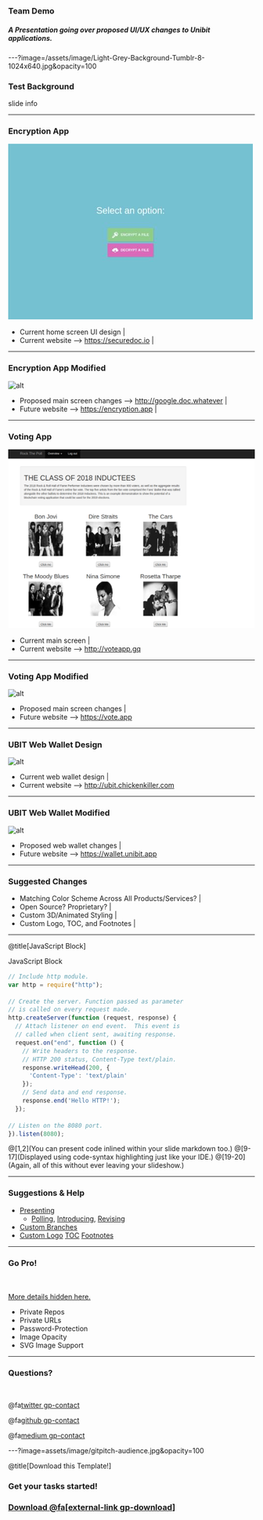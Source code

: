 ### Team Demo

##### A Presentation going over proposed UI/UX changes to Unibit applications. 

---?image=/assets/image/Light-Grey-Background-Tumblr-8-1024x640.jpg&opacity=100

### Test Background

slide info

---

### Encryption App

![alt](/assets/image/encryption-app-main.jpg)

- Current home screen UI design |
- Current website --> https://securedoc.io |

---

### Encryption App Modified

![alt](assets/image/encryption-app-mod.jpg)

- Proposed main screen changes --> http://google.doc.whatever |
- Future website --> https://encryption.app |

---

### Voting App

![alt](assets/image/main.png)

- Current main screen |
- Current website --> http://voteapp.gq

---

### Voting App Modified

![alt]()

- Proposed main screen changes |
- Future website --> https://vote.app

---

### UBIT Web Wallet Design

![alt]()

- Current web wallet design |
- Current website --> http://ubit.chickenkiller.com

---

### UBIT Web Wallet Modified

![alt]()

- Proposed web wallet changes |
- Future website --> https://wallet.unibit.app

---

### Suggested Changes

- Matching Color Scheme Across All Products/Services? |
- Open Source? Proprietary? |
- Custom 3D/Animated Styling |
- Custom Logo, TOC, and Footnotes |

---

@title[JavaScript Block]

<p><span class="slide-title">JavaScript Block</span></p>

```javascript
// Include http module.
var http = require("http");

// Create the server. Function passed as parameter
// is called on every request made.
http.createServer(function (request, response) {
  // Attach listener on end event.  This event is
  // called when client sent, awaiting response.
  request.on("end", function () {
    // Write headers to the response.
    // HTTP 200 status, Content-Type text/plain.
    response.writeHead(200, {
      'Content-Type': 'text/plain'
    });
    // Send data and end response.
    response.end('Hello HTTP!');
  });

// Listen on the 8080 port.
}).listen(8080);
```

@[1,2](You can present code inlined within your slide markdown too.)
@[9-17](Displayed using code-syntax highlighting just like your IDE.)
@[19-20](Again, all of this without ever leaving your slideshow.)

---

### Suggestions & Help

- [Presenting](https://github.com/gitpitch/gitpitch/wiki/Code-Presenting)
  + [Polling](https://github.com/gitpitch/gitpitch/wiki/Code-Delimiter-Slides), [Introducing](https://github.com/gitpitch/gitpitch/wiki/Code-Slides), [Revising](https://github.com/gitpitch/gitpitch/wiki/GIST-Slides) 
- [Custom Branches](https://github.com/gitpitch/gitpitch/wiki/Slideshow-Custom-CSS)
- [Custom Logo](https://github.com/gitpitch/gitpitch/wiki/Logo-Setting) [TOC](https://github.com/gitpitch/gitpitch/wiki/Table-of-Contents) [Footnotes](https://github.com/gitpitch/gitpitch/wiki/Footnote-Setting)

---

### Go Pro!

<br>
<div class="left">
    <i class="fa fa-user-secret fa-5x" aria-hidden="true"> </i><br>
    <a href="https://gitpitch.com/pro-features" class="pro-link">
    More details hidden here.</a>
</div>
<div class="right">
    <ul>
        <li>Private Repos</li>
        <li>Private URLs</li>
        <li>Password-Protection</li>
        <li>Image Opacity</li>
        <li>SVG Image Support</li>
    </ul>
</div>

---

### Questions?

<br>

@fa[twitter gp-contact](@us)

@fa[github gp-contact](us)

@fa[medium gp-contact](@us)

---?image=assets/image/gitpitch-audience.jpg&opacity=100

@title[Download this Template!]

### <span class="white">Get your tasks started!</span>
### [Download @fa[external-link gp-download]](https://gitpitch.com/template/download/white)

